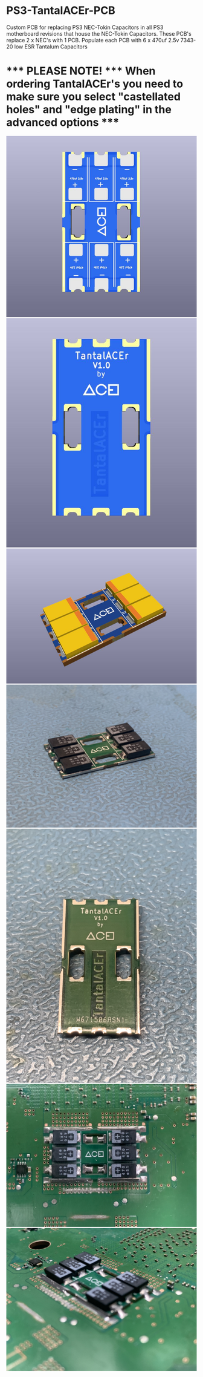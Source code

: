 # PS3-TantalACEr-PCB
Custom PCB for replacing PS3 NEC-Tokin Capacitors in all PS3 motherboard revisions that house the NEC-Tokin Capacitors. 
These PCB's replace 2 x NEC's with 1 PCB.
Populate each PCB with 6 x 470uf 2.5v 7343-20 low ESR Tantalum Capacitors



# \*** PLEASE NOTE! \*** When ordering TantalACEr's you need to make sure you select "castellated holes" and "edge plating" in the advanced options \***

![GitHub Image](/tant1.JPG)
![GitHub Image](/tant2.JPG)
![GitHub Image](/tant3.JPG)
​![GitHub Image](/IMG-7842.jpg)
​![GitHub Image](/IMG-7844.jpg)
​![GitHub Image](/IMG-7846.jpg)
​![GitHub Image](/IMG-7847.jpg)
